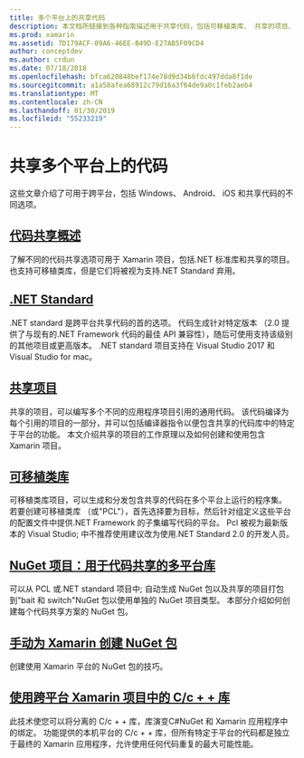 ```yaml
---
title: 多个平台上的共享代码
description: 本文档所链接到各种指南描述用于共享代码，包括可移植类库、 共享的项目、.NET Standard 和 NuGet 的技术。
ms.prod: xamarin
ms.assetid: 7D179ACF-09A6-46EE-B49D-E27AB5F09CD4
author: conceptdev
ms.author: crdun
ms.date: 07/18/2018
ms.openlocfilehash: bfca620848bef174e78d9d34b6fdc497dda8f1de
ms.sourcegitcommit: a1a58afea68912c79d16a3f64de9a0c1feb2aeb4
ms.translationtype: MT
ms.contentlocale: zh-CN
ms.lasthandoff: 01/30/2019
ms.locfileid: "55233219"
---
```

# <a name="sharing-code-on-multiple-platforms"></a>共享多个平台上的代码

这些文章介绍了可用于跨平台，包括 Windows、 Android、 iOS 和共享代码的不同选项。

## <a name="code-sharing-overviewcode-sharingmd"></a>[代码共享概述](code-sharing.md)

了解不同的代码共享选项可用于 Xamarin 项目，包括.NET 标准库和共享的项目。 也支持可移植类库，但是它们将被视为支持.NET Standard 弃用。

## <a name="net-standardcross-platformapp-fundamentalsnet-standardmd"></a>[.NET Standard](~/cross-platform/app-fundamentals/net-standard.md)

.NET standard 是跨平台共享代码的首的选项。 代码生成针对特定版本 （2.0 提供了与现有的.NET Framework 代码的最佳 API 兼容性），随后可使用支持该级别的其他项目或更高版本。 .NET standard 项目支持在 Visual Studio 2017 和 Visual Studio for mac。

## <a name="shared-projectscross-platformapp-fundamentalsshared-projectsmd"></a>[共享项目](~/cross-platform/app-fundamentals/shared-projects.md)

共享的项目，可以编写多个不同的应用程序项目引用的通用代码。 该代码编译为每个引用的项目的一部分，并可以包括编译器指令以便包含共享的代码库中的特定于平台的功能。 本文介绍共享的项目的工作原理以及如何创建和使用包含 Xamarin 项目。

## <a name="portable-class-librariescross-platformapp-fundamentalspclmd"></a>[可移植类库](~/cross-platform/app-fundamentals/pcl.md)

可移植类库项目，可以生成和分发包含共享的代码在多个平台上运行的程序集。 若要创建可移植类库 （或"PCL"），首先选择要为目标，然后针对组定义这些平台的配置文件中提供.NET Framework 的子集编写代码的平台。 Pcl 被视为最新版本的 Visual Studio; 中不推荐使用建议改为使用.NET Standard 2.0 的开发人员。

## <a name="nuget-projects-multiplatform-libraries-for-code-sharingcross-platformapp-fundamentalsnuget-multiplatform-librariesindexmd"></a>[NuGet 项目：用于代码共享的多平台库](~/cross-platform/app-fundamentals/nuget-multiplatform-libraries/index.md)

可以从 PCL 或.NET standard 项目中; 自动生成 NuGet 包以及共享的项目打包到"bait 和 switch"NuGet 包以使用单独的 NuGet 项目类型。 本部分介绍如何创建每个代码共享方案的 NuGet 包。

## <a name="manually-creating-nuget-packages-for-xamarincross-platformapp-fundamentalsnuget-manualmd"></a>[手动为 Xamarin 创建 NuGet 包](~/cross-platform/app-fundamentals/nuget-manual.md)

创建使用 Xamarin 平台的 NuGet 包的技巧。

## <a name="use-cc-libraries-in-cross-platform-xamarin-projectscross-platformcppindexmd"></a>[使用跨平台 Xamarin 项目中的 C/c + + 库](~/cross-platform/cpp/index.md)

此技术使您可以将分离的 C/c + + 库，库演变C#NuGet 和 Xamarin 应用程序中的绑定。 功能提供的本机平台的 C/c + + 库，但所有特定于平台的代码都是独立于最终的 Xamarin 应用程序，允许使用任何代码重复的最大可能性能。 
